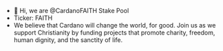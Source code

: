 - 👋  Hi, we are @CardanoFAITH Stake Pool
- Ticker: FAITH
- We believe that Cardano will change the world, for good. Join us as we support Christianity by funding projects that promote charity, freedom, human dignity, and the sanctity of life.

<!---
CardanoFAITH/CardanoFAITH is a ✨ special ✨ repository because its `README.md` (this file) appears on your GitHub profile.
You can click the Preview link to take a look at your changes.
--->
